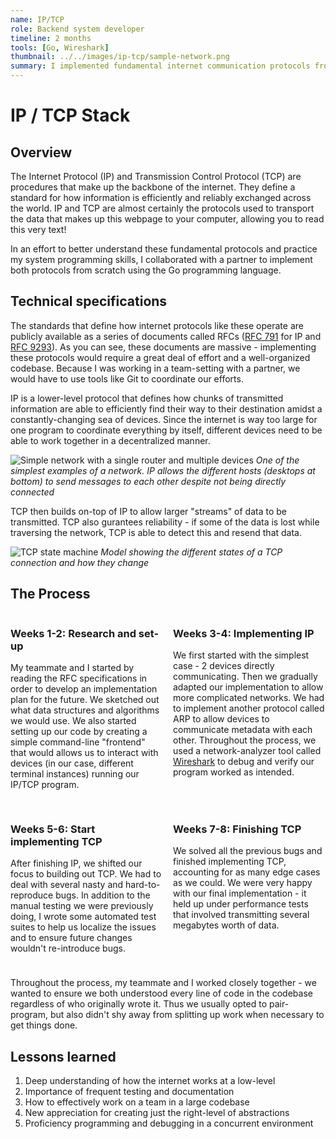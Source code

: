 ```yaml
---
name: IP/TCP
role: Backend system developer
timeline: 2 months
tools: [Go, Wireshark]
thumbnail: ../../images/ip-tcp/sample-network.png
summary: I implemented fundamental internet communication protocols from scratch.
---
```


# IP / TCP Stack

## Overview

The Internet Protocol (IP) and Transmission Control Protocol (TCP) are procedures that make up the backbone of the internet. They define a standard for how information is efficiently and reliably exchanged across the world. IP and TCP are almost certainly the protocols used to transport the data that makes up this webpage to your computer, allowing you to read this very text!

In an effort to better understand these fundamental protocols and practice my system programming skills, I collaborated with a partner to implement both protocols from scratch using the Go programming language.

## Technical specifications

The standards that define how internet protocols like these operate are publicly available as a series of documents called RFCs ([RFC 791](https://datatracker.ietf.org/doc/html/rfc791) for IP and [RFC 9293](https://datatracker.ietf.org/doc/html/rfc9293)). As you can see, these documents are massive - implementing these protocols would require a great deal of effort and a well-organized codebase. Because I was working in a team-setting with a partner, we would have to use tools like Git to coordinate our efforts.

IP is a lower-level protocol that defines how chunks of transmitted information are able to efficiently find their way to their destination amidst a constantly-changing sea of devices. Since the internet is way too large for one program to coordinate everything by itself, different devices need to be able to work together in a decentralized manner.

![Simple network with a single router and multiple devices](https://media.geeksforgeeks.org/wp-content/uploads/Packet_flow_7.jpg)
*One of the simplest examples of a network. IP allows the different hosts (desktops at bottom) to send messages to each other despite not being directly connected*

TCP then builds on-top of IP to allow larger "streams" of data to be transmitted. TCP also gurantees reliability - if some of the data is lost while traversing the network, TCP is able to detect this and resend that data.

![TCP state machine](https://upload.wikimedia.org/wikipedia/commons/thumb/f/f6/Tcp_state_diagram_fixed_new.svg/1280px-Tcp_state_diagram_fixed_new.svg.png)
*Model showing the different states of a TCP connection and how they change*

## The Process

<div style="display: grid; grid-template-columns: 1fr 1fr; gap: 1rem; margin-bottom: 1.5rem;">
<div>

### Weeks 1-2: Research and set-up

My teammate and I started by reading the RFC specifications in order to develop an implementation plan for the future. We sketched out what data structures and algorithms we would use. We also started setting up our code by creating a simple command-line "frontend" that would allows us to interact with devices (in our case, different terminal instances) running our IP/TCP program.

</div>
<div>

### Weeks 3-4: Implementing IP

We first started with the simplest case - 2 devices directly communicating. Then we gradually adapted our implementation to allow more complicated networks. We had to implement another protocol called ARP to allow devices to communicate metadata with each other. Throughout the process, we used a network-analyzer tool called [Wireshark](https://www.wireshark.org/) to debug and verify our program worked as intended.

</div>
<div>

### Weeks 5-6: Start implementing TCP

After finishing IP, we shifted our focus to building out TCP. We had to deal with several nasty and hard-to-reproduce bugs. In addition to the manual testing we were previously doing, I wrote some automated test suites to help us localize the issues and to ensure future changes wouldn't re-introduce bugs.

</div>
<div>

### Weeks 7-8: Finishing TCP

We solved all the previous bugs and finished implementing TCP, accounting for as many edge cases as we could. We were very happy with our final implementation - it held up under performance tests that involved transmitting several megabytes worth of data.

</div>
</div>

Throughout the process, my teammate and I worked closely together - we wanted to ensure we both understood every line of code in the codebase regardless of who originally wrote it. Thus we usually opted to pair-program, but also didn't shy away from splitting up work when necessary to get things done.

## Lessons learned

1) Deep understanding of how the internet works at a low-level
2) Importance of frequent testing and documentation
3) How to effectively work on a team in a large codebase
4) New appreciation for creating just the right-level of abstractions
5) Proficiency programming and debugging in a concurrent environment

